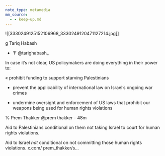 ```yaml
---
note_type: metamedia
mm_source:
  - - keep-up.md
---
```


![[3330249125152106968_3330249120471127214.jpg]]

g Tariq Habash
- ‘F @tarighabash_

In case it’s not clear, US policymakers are doing
everything in their power to:

« prohibit funding to support starving
Palestinians

- prevent the applicability of international law on
Israel’s ongoing war crimes

- undermine oversight and enforcement of US
laws that prohibit our weapons being used for
human rights violations

% Prem Thakker @prem thakker - 48m

Aid to Palestinians conditional on them not taking
Israel to court for human rights violations.

Aid to Israel *not* conditional on not committing
those human rights violations. x.com/
prem_thakker/s...

